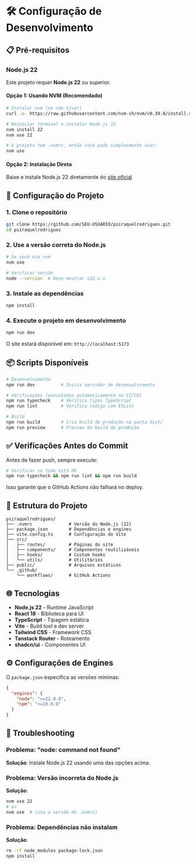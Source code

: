 # 🛠️ Configuração de Desenvolvimento

## 📋 Pré-requisitos

### Node.js 22
Este projeto requer **Node.js 22** ou superior.

#### Opção 1: Usando NVM (Recomendado)
```bash
# Instalar nvm (se não tiver)
curl -o- https://raw.githubusercontent.com/nvm-sh/nvm/v0.39.0/install.sh | bash

# Reiniciar terminal e instalar Node.js 22
nvm install 22
nvm use 22

# O projeto tem .nvmrc, então você pode simplesmente usar:
nvm use
```

#### Opção 2: Instalação Direta
Baixe e instale Node.js 22 diretamente do [site oficial](https://nodejs.org/)

## 🚀 Configuração do Projeto

### 1. Clone o repositório
```bash
git clone https://github.com/SEU-USUARIO/psiraquelrodrigues.git
cd psiraquelrodrigues
```

### 2. Use a versão correta do Node.js
```bash
# Se você usa nvm
nvm use

# Verificar versão
node --version  # Deve mostrar v22.x.x
```

### 3. Instale as dependências
```bash
npm install
```

### 4. Execute o projeto em desenvolvimento
```bash
npm run dev
```

O site estará disponível em: `http://localhost:5173`

## 📦 Scripts Disponíveis

```bash
# Desenvolvimento
npm run dev          # Inicia servidor de desenvolvimento

# Verificações (executadas automaticamente no CI/CD)
npm run typecheck    # Verifica tipos TypeScript
npm run lint         # Verifica código com ESLint

# Build
npm run build        # Cria build de produção na pasta dist/
npm run preview      # Preview do build de produção
```

## ✅ Verificações Antes do Commit

Antes de fazer push, sempre execute:
```bash
# Verificar se tudo está OK
npm run typecheck && npm run lint && npm run build
```

Isso garante que o GitHub Actions não falhará no deploy.

## 🔧 Estrutura do Projeto

```
psiraquelrodrigues/
├── .nvmrc              # Versão do Node.js (22)
├── package.json        # Dependências e engines
├── vite.config.ts      # Configuração do Vite
├── src/
│   ├── routes/         # Páginas do site
│   ├── components/     # Componentes reutilizáveis
│   ├── hooks/          # Custom hooks
│   └── utils/          # Utilitários
├── public/             # Arquivos estáticos
└── .github/
    └── workflows/      # GitHub Actions
```

## 🌐 Tecnologias

- **Node.js 22** - Runtime JavaScript
- **React 18** - Biblioteca para UI
- **TypeScript** - Tipagem estática
- **Vite** - Build tool e dev server
- **Tailwind CSS** - Framework CSS
- **Tanstack Router** - Roteamento
- **shadcn/ui** - Componentes UI

## ⚙️ Configurações de Engines

O `package.json` especifica as versões mínimas:
```json
{
  "engines": {
    "node": ">=22.0.0",
    "npm": ">=10.0.0"
  }
}
```

## 🐛 Troubleshooting

### Problema: "node: command not found"
**Solução**: Instale Node.js 22 usando uma das opções acima.

### Problema: Versão incorreta do Node.js
**Solução**:
```bash
nvm use 22
# ou
nvm use  # (usa a versão do .nvmrc)
```

### Problema: Dependências não instalam
**Solução**:
```bash
rm -rf node_modules package-lock.json
npm install
```

